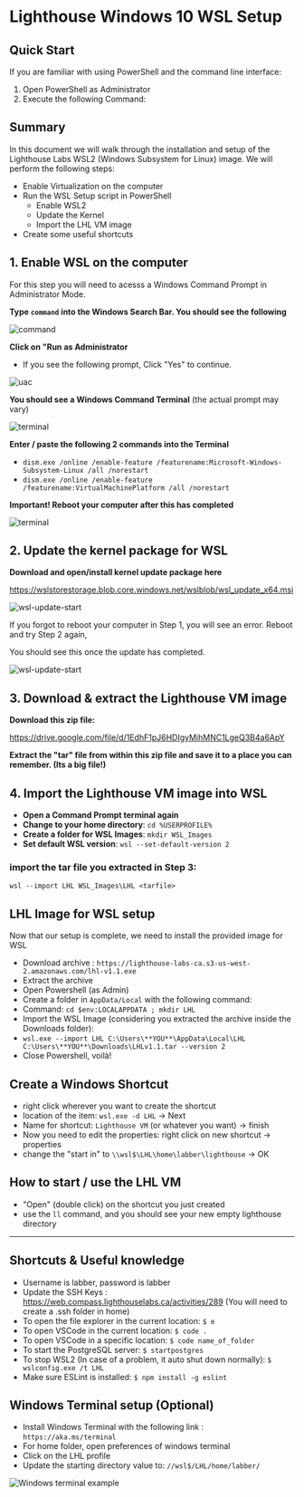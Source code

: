 # Lighthouse Windows 10 WSL Setup

## Quick Start

If you are familiar with using PowerShell and the command line interface:

1. Open PowerShell as Administrator
2. Execute the following Command:



## Summary

In this document we will walk through the installation and setup of the Lighthouse Labs WSL2 (Windows Subsystem for Linux) image.  We will perform the following steps:

- Enable Virtualization on the computer 
- Run the WSL Setup script in PowerShell
  - Enable WSL2 
  - Update the Kernel 
  - Import the LHL VM image
- Create some useful shortcuts

## 1.  Enable WSL on the computer 

For this step you will need to acesss a Windows Command Prompt in Administrator Mode.  

 **Type `command` into the Windows Search Bar.  You should see the following**

![command](images/command.png)

**Click on "Run as Administrator**
- If you see the following prompt, Click "Yes" to continue.

![uac](images/uac.png)

**You should see a Windows Command Terminal**
(the actual prompt may vary)

![terminal](images/terminal.png)

**Enter / paste the following 2 commands into the Terminal**

* `dism.exe /online /enable-feature /featurename:Microsoft-Windows-Subsystem-Linux /all /norestart`
* `dism.exe /online /enable-feature /featurename:VirtualMachinePlatform /all /norestart`

**Important!  Reboot your computer after this has completed**

![terminal](images/enable-wsl.png)

## 2. Update the kernel package for WSL

**Download and open/install kernel update package here**

https://wslstorestorage.blob.core.windows.net/wslblob/wsl_update_x64.msi

![wsl-update-start](images/wsl-update-start.png)

If you forgot to reboot your computer in Step 1, you will see an error.  Reboot and try Step 2 again,

You should see this once the update has completed.

![wsl-update-start](images/wsl-update-end.png)
## 3. Download & extract the Lighthouse VM image

**Download this zip file:**

https://drive.google.com/file/d/1EdhF1pJ6HDIgyMihMNC1LgeQ3B4a6ApY

**Extract the "tar" file from within this zip file and save it to a place you can remember. (Its a big file!)**


## 4. Import the Lighthouse VM image into WSL

- **Open a Command Prompt terminal again**
- **Change to your home directory**: `cd %USERPROFILE%`
- **Create a folder for WSL Images**: `mkdir WSL_Images`
- **Set default WSL version**: `wsl --set-default-version 2`

### import the tar file you extracted in Step 3: 

`wsl --import LHL WSL_Images\LHL <tarfile>`

## LHL Image for WSL setup

Now that our setup is complete, we need to install the provided image for WSL

- Download archive : `https://lighthouse-labs-ca.s3-us-west-2.amazonaws.com/lhl-v1.1.exe`
- Extract the archive
- Open Powershell (as Admin)
- Create a folder in `AppData/Local` with the following command:
- Command: `cd $env:LOCALAPPDATA ; mkdir LHL`
- Import the WSL Image (considering you extracted the archive inside the Downloads folder):
- `wsl.exe --import LHL C:\Users\**YOU**\AppData\Local\LHL C:\Users\**YOU**\Downloads\LHLv1.1.tar --version 2`
- Close Powershell, voilà!


## Create a Windows Shortcut
- right click wherever you want to create the shortcut
- location of the item:  `wsl.exe -d LHL` -> Next
- Name for shortcut:  `Lighthouse VM` (or whatever you want)  -> finish
- Now you need to edit the properties: right click on new shortcut -> properties
- change the "start in" to `\\wsl$\LHL\home\labber\lighthouse`  -> OK

## How to start / use the LHL VM
- "Open"  (double click) on the shortcut you just created
- use the `ll` command, and you should  see your new empty lighthouse directory 

---

## Shortcuts & Useful knowledge
- Username is labber, password is labber
- Update the SSH Keys : https://web.compass.lighthouselabs.ca/activities/289 (You will need to create a .ssh folder in home)
- To open the file explorer in the current location: `$ e`
- To open VSCode in the current location: `$ code .`
- To open VSCode in a specific location: `$ code name_of_folder`
- To start the PostgreSQL server: `$ startpostgres`
- To stop WSL2 (In case of a problem, it auto shut down normally): `$ wslconfig.exe /t LHL`
- Make sure ESLint is installed: `$ npm install -g eslint`

## Windows Terminal setup (Optional)

- Install Windows Terminal with the following link : `https://aka.ms/terminal`
- For home folder, open preferences of windows terminal 
- Click on the LHL profile
- Update the starting directory value to: `//wsl$/LHL/home/labber/`

![Windows terminal example](https://i.imgur.com/A7sMzf2.png)
